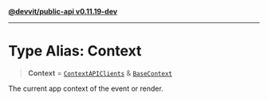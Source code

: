 [**@devvit/public-api v0.11.19-dev**](../../../../README.md)

---

# Type Alias: Context

> **Context** = [`ContextAPIClients`](../../../../type-aliases/ContextAPIClients.md) & [`BaseContext`](../../../../type-aliases/BaseContext.md)

The current app context of the event or render.
